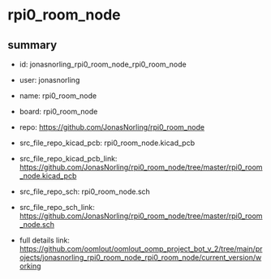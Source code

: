 # rpi0_room_node
 
## summary 
* id: jonasnorling_rpi0_room_node_rpi0_room_node
* user: jonasnorling
* name: rpi0_room_node
* board: rpi0_room_node
* repo: https://github.com/JonasNorling/rpi0_room_node
* src_file_repo_kicad_pcb: rpi0_room_node.kicad_pcb
* src_file_repo_kicad_pcb_link: https://github.com/JonasNorling/rpi0_room_node/tree/master/rpi0_room_node.kicad_pcb


* src_file_repo_sch: rpi0_room_node.sch
* src_file_repo_sch_link: https://github.com/JonasNorling/rpi0_room_node/tree/master/rpi0_room_node.sch
* full details link: https://github.com/oomlout/oomlout_oomp_project_bot_v_2/tree/main/projects/jonasnorling_rpi0_room_node_rpi0_room_node/current_version/working  






